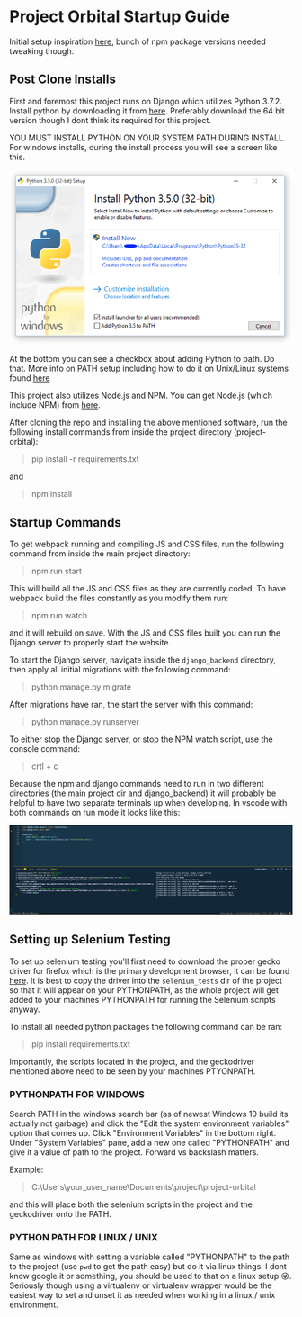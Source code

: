 # Project Orbital Startup Guide

Initial setup inspiration [here](https://medium.com/labcodes/configuring-django-with-react-4c599d1eae63), bunch of npm package versions needed tweaking though.

## Post Clone Installs

First and foremost this project runs on Django which utilizes Python 3.7.2. Install python by downloading it from [here](https://www.python.org/downloads/release/python-372/). Preferably download the 64 bit version though I dont think its required for this project.

YOU MUST INSTALL PYTHON ON YOUR SYSTEM PATH DURING INSTALL. For windows installs, during the install process you will see a screen like this.

![win_installer](/docs/images/win_installer.png)

At the bottom you can see a checkbox about adding Python to path. Do that. More info on PATH setup including how to do it on Unix/Linux systems found [here](https://www.tutorialspoint.com/python/python_environment.htm)

This project also utilizes Node.js and NPM. You can get Node.js (which include NPM) from [here](https://nodejs.org/en/).

After cloning the repo and installing the above mentioned software, run the following install commands from inside the project directory (project-orbital):

> pip install -r requirements.txt

and

> npm install

## Startup Commands

To get webpack running and compiling JS and CSS files, run the following command from inside the main project directory:

> npm run start

This will build all the JS and CSS files as they are currently coded. To have webpack build the files constantly as you modify them run:

> npm run watch

and it will rebuild on save. With the JS and CSS files built you can run the Django server to properly start the website.

To start the Django server, navigate inside the `django_backend` directory, then apply all initial migrations with the following command:

> python manage.py migrate

After migrations have ran, the start the server with this command:

> python manage.py runserver

To either stop the Django server, or stop the NPM watch script, use the console command:

> crtl + c

Because the npm and django commands need to run in two different directories (the main project dir and django_backend) it will probably be helpful to have two separate terminals up when developing. In vscode with both commands on run mode it looks like this:

![terms](/docs/images/terms.png)

## Setting up Selenium Testing

To set up selenium testing you'll first need to download the proper gecko driver for firefox which is the primary development browser, it can be found [here](https://github.com/mozilla/geckodriver/releases). It is best to copy the driver into the `selenium_tests` dir of the project so that it will appear on your PYTHONPATH, as the whole project will get added to your machines PYTHONPATH for running the Selenium scripts anyway.

To install all needed python packages the following command can be ran:

> pip install requirements.txt

Importantly, the scripts located in the project, and the geckodriver mentioned above need to be seen by your machines PTYONPATH.

### PYTHONPATH FOR WINDOWS

Search PATH in the windows search bar (as of newest Windows 10 build its actually not garbage) and click the "Edit the system environment variables" option that comes up. Click "Environment Variables" in the bottom right. Under "System Variables" pane, add a new one called "PYTHONPATH" and give it a value of path to the project. Forward vs backslash matters.

Example:
> C:\Users\your_user_name\Documents\project\project-orbital

and this will place both the selenium scripts in the project and the geckodriver onto the PATH.

### PYTHON PATH FOR LINUX / UNIX

Same as windows with setting a variable called "PYTHONPATH" to the path to the project (use `pwd` to get the path easy) but do it via linux things. I dont know google it or something, you should be used to that on a linux setup :stuck_out_tongue_winking_eye:. Seriously though using a virtualenv or virtualenv wrapper would be the easiest way to set and unset it as needed when working in a linux / unix environment.
